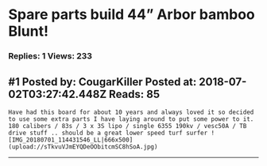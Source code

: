 # Spare parts build 44&rdquo; Arbor bamboo Blunt!

### Replies: 1 Views: 233

## \#1 Posted by: CougarKiller Posted at: 2018-07-02T03:27:42.448Z Reads: 85

```
Have had this board for about 10 years and always loved it so decided to use some extra parts I have laying around to put some power to it.  180 calibers / 83s / 3 x 3S lipo / single 6355 190kv / vesc50A / TB drive stuff .. should be a great lower speed turf surfer ![IMG_20180701_114431546_LL|666x500](upload://sTkvuVJmEYQDeOObitcmSC8hSoA.jpg)
```

---
